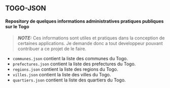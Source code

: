 ## TOGO-JSON

#### Repository de quelques informations administratives pratiques publiques sur le Togo

> **_NOTE:_**  Ces informations sont utiles et pratiques dans la conception de certaines applications. Je demande donc a tout developpeur pouvant contribuer a ce projet de le faire.

- `communes.json` contient la liste des communes du Togo.
- `prefectures.json` contient la liste des prefectures du Togo.
- `regions.json` contient la liste des regions du Togo.
- `villes.json` contient la liste des villes du Togo.
- `quartiers.json` contient la liste des quartiers du Togo.